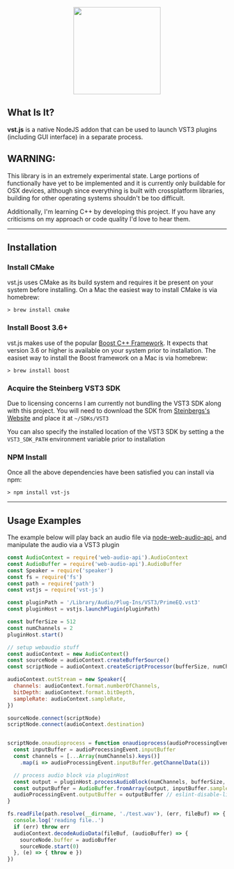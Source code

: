 <p align="center">
  <img width="200" src="https://raw.githubusercontent.com/ramirezd42/vst-js/master/logo.png">
</p>

## What Is It?
**vst.js** is a native NodeJS addon that can be used to launch VST3 plugins (including GUI interface) in a separate process.
 

## WARNING:
This library is in an extremely experimental state. Large portions of functionally have yet to be implemented and it is currently only buildable for OSX devices, although since everything is built with crossplatform libraries, building for other operating systems shouldn't be too difficult.

Additionally, I'm learning C++ by developing this project. If you have any criticisms on my approach or code quality I'd love to hear them.

---

## Installation

### Install CMake
vst.js uses CMake as its build system and requires it be present on your system before installing. On a Mac the easiest way to install CMake is via homebrew:
```
> brew install cmake
```

### Install Boost 3.6+
vst.js makes use of the popular [Boost C++ Framework](http://boost.org). It expects that version 3.6 or higher is available on your system prior to installation. The easiset way to install the Boost framework on a Mac is via homebrew:
```
> brew install boost
```

### Acquire the Steinberg VST3 SDK
Due to licensing concerns I am currently not bundling the VST3 SDK along with this project. You will need to download the SDK from [Steinbergs's Website](http://www.steinberg.net/en/company/developers.html) and place it at `~/SDKs/VST3` 

You can also specify the installed location of the VST3 SDK by setting a the `VST3_SDK_PATH` environment variable prior to installation

### NPM Install
Once all the above dependencies have been satisfied you can install via npm:

```
> npm install vst-js
```
---
## Usage Examples
The example below will play back an audio file via [node-web-audio-api](https://github.com/sebpiq/node-web-audio-api), and manipulate the audio via a VST3 plugin
```javascript
const AudioContext = require('web-audio-api').AudioContext
const AudioBuffer = require('web-audio-api').AudioBuffer
const Speaker = require('speaker')
const fs = require('fs')
const path = require('path')
const vstjs = require('vst-js')

const pluginPath = '/Library/Audio/Plug-Ins/VST3/PrimeEQ.vst3'
const pluginHost = vstjs.launchPlugin(pluginPath)

const bufferSize = 512
const numChannels = 2
pluginHost.start()

// setup webaudio stuff
const audioContext = new AudioContext()
const sourceNode = audioContext.createBufferSource()
const scriptNode = audioContext.createScriptProcessor(bufferSize, numChannels, numChannels)

audioContext.outStream = new Speaker({
  channels: audioContext.format.numberOfChannels,
  bitDepth: audioContext.format.bitDepth,
  sampleRate: audioContext.sampleRate,
})

sourceNode.connect(scriptNode)
scriptNode.connect(audioContext.destination)


scriptNode.onaudioprocess = function onaudioprocess(audioProcessingEvent) {
  const inputBuffer = audioProcessingEvent.inputBuffer
  const channels = [...Array(numChannels).keys()]
    .map(i => audioProcessingEvent.inputBuffer.getChannelData(i))

  // process audio block via pluginHost
  const output = pluginHost.processAudioBlock(numChannels, bufferSize, channels)
  const outputBuffer = AudioBuffer.fromArray(output, inputBuffer.sampleRate)
  audioProcessingEvent.outputBuffer = outputBuffer // eslint-disable-line no-param-reassign
}

fs.readFile(path.resolve(__dirname, './test.wav'), (err, fileBuf) => {
  console.log('reading file..')
  if (err) throw err
  audioContext.decodeAudioData(fileBuf, (audioBuffer) => {
    sourceNode.buffer = audioBuffer
    sourceNode.start(0)
  }, (e) => { throw e })
})

```
